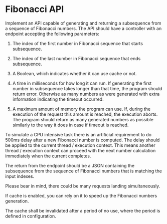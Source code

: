 # Fibonacci API

Implement an API capable of generating and returning a subsequence from a sequence of Fibonacci 
numbers. The API should have a controller with an endpoint accepting the following parameters: 

1. The index of the first number in Fibonacci sequence that starts subsequence. 

2. The index of the last number in Fibonacci sequence that ends subsequence.

3. A Boolean, which indicates whether it can use cache or not.

4. A time in milliseconds for how long it can run. If generating the first number in subsequence
takes longer than that time, the program should return error. Otherwise as many numbers as 
were generated with extra information indicating the timeout occurred. 

5. A maximum amount of memory the program can use. If, during the execution of the request 
this amount is reached, the execution aborts. The program should return as many generated 
numbers as possible similarly to the way it does in case if timeout is reached.

To simulate a CPU intensive task there is an artificial requirement to do 500ms delay after a new 
Fibonacci number is computed. The delay should be applied to the current thread / execution 
context. This means another thread / execution context can proceed with the next number calculation 
immediately when the current completes. 

The return from the endpoint should be a JSON containing the subsequence from the sequence of 
Fibonacci numbers that is matching the input indexes. 

Please bear in mind, there could be many requests landing simultaneously.

If cache is enabled, you can rely on it to speed up the Fibonacci numbers generation.

The cache shall be invalidated after a period of no use, where the period is defined in configuration. 